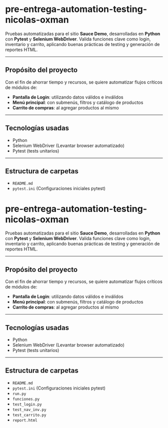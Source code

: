 # pre-entrega-automation-testing-nicolas-oxman

Pruebas automatizadas para el sitio **Sauce Demo**, desarrolladas en **Python** con **Pytest** y **Selenium WebDriver**. Valida funciones clave como login, inventario y carrito, aplicando buenas prácticas de testing y generación de reportes HTML.

---

## Propósito del proyecto

Con el fin de ahorrar tiempo y recursos, se quiere automatizar flujos críticos de módulos de:

- **Pantalla de Login**: utilizando datos válidos e inválidos  
- **Menú principal**: con submenús, filtros y catálogo de productos  
- **Carrito de compras**: al agregar productos al mismo  

---

## Tecnologías usadas

- Python  
- Selenium WebDriver (Levantar browser automatizado)  
- Pytest (tests unitarios)  

---

## Estructura de carpetas

- `README.md`  
- `pytest.ini` (Configuraciones iniciales pytest)
# pre-entrega-automation-testing-nicolas-oxman

Pruebas automatizadas para el sitio **Sauce Demo**, desarrolladas en **Python** con **Pytest** y **Selenium WebDriver**. Valida funciones clave como login, inventario y carrito, aplicando buenas prácticas de testing y generación de reportes HTML.

---

## Propósito del proyecto

Con el fin de ahorrar tiempo y recursos, se quiere automatizar flujos críticos de módulos de:

- **Pantalla de Login**: utilizando datos válidos e inválidos  
- **Menú principal**: con submenús, filtros y catálogo de productos  
- **Carrito de compras**: al agregar productos al mismo  

---

## Tecnologías usadas

- Python  
- Selenium WebDriver (Levantar browser automatizado)  
- Pytest (tests unitarios)  

---

## Estructura de carpetas

- `README.md`  
- `pytest.ini` (Configuraciones iniciales pytest)
- `run.py`  
- `funciones.py`  
- `test_login.py`  
- `test_nav_inv.py`  
- `test_carrito.py`  
- `report.html` 